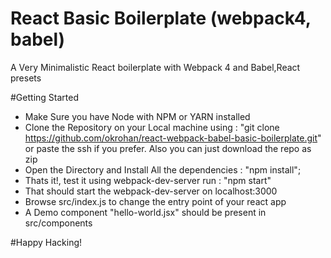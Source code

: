 # React Basic Boilerplate (webpack4, babel)

A Very Minimalistic React boilerplate with Webpack 4 and Babel,React presets


#Getting Started

* Make Sure you have Node with NPM or YARN installed
* Clone the Repository on your Local machine using : "git clone https://github.com/okrohan/react-webpack-babel-basic-boilerplate.git" or paste the ssh if you prefer.
  Also you can just download the repo as zip
* Open the Directory and Install All the dependencies : "npm install";
* Thats it!, test it using webpack-dev-server run : "npm start"
* That should start the webpack-dev-server on localhost:3000
* Browse src/index.js to change the entry point of your react app
* A Demo component "hello-world.jsx" should be present in src/components

#Happy Hacking!
